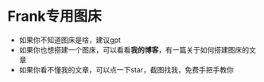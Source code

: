 # Frank专用图床
- 如果你不知道图床是啥，建议gpt  
- 如果你也想搭建一个图床，可以看看**我的博客**，有一篇关于如何搭建图床的文章  
- 如果你看不懂我的文章，可以点一下star，截图找我，免费手把手教你

